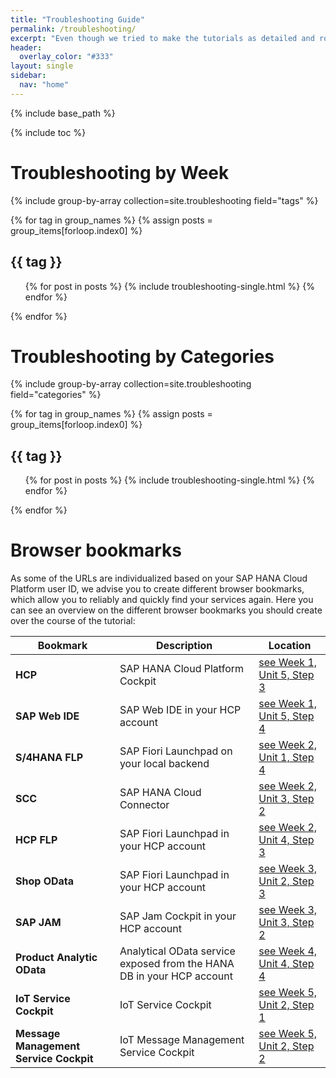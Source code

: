 ```yaml
---
title: "Troubleshooting Guide"
permalink: /troubleshooting/
excerpt: "Even though we tried to make the tutorials as detailed and robust as possible, you might run into issues from time to time. Therefore we have collected some troubleshooting tips that might help you in resolving these issues on your own. We will continuously update this troubleshooting guide. If you still get stuck or have additional questions, please feel free to reach out to us in the [discussion forums](https://open.sap.com/courses/hcp3a1/pinboard) of this openSAP course."
header:
  overlay_color: "#333"
layout: single
sidebar:
  nav: "home"
---
```

<a name="top"/>

{% include base_path %}

{% include toc %}


# Troubleshooting by Week

{% include group-by-array collection=site.troubleshooting field="tags" %}

{% for tag in group_names %}
  {% assign posts = group_items[forloop.index0] %}
  <h2 id="{{ tag | slugify }}" class="archive__subtitle">{{ tag }}</h2>
  <ul>
  {% for post in posts %}
    {% include troubleshooting-single.html %}
  {% endfor %}
  </ul>
{% endfor %}


# Troubleshooting by Categories

{% include group-by-array collection=site.troubleshooting field="categories" %}

{% for tag in group_names %}
  {% assign posts = group_items[forloop.index0] %}
  <h2 id="{{ category | slugify }}" class="archive__subtitle">{{ tag }}</h2>
  <ul>
  {% for post in posts %}
    {% include troubleshooting-single.html %}
  {% endfor %}
  </ul>
{% endfor %}


# Browser bookmarks

As some of the URLs are individualized based on your SAP HANA Cloud Platform user ID, we advise you to create different browser bookmarks, which allow you to reliably and quickly find your services again. Here you can see an overview on the different browser bookmarks you should create over the course of the tutorial:

| Bookmark            | Description | Location   |
|---------------------|-------------|------------|
| **HCP**             | SAP HANA Cloud Platform Cockpit | [see Week 1, Unit 5, Step 3]({{base_path}}/week-1/unit-5#step-3-prepare-sap-hana-cloud-platform-trial-account)
| **SAP Web IDE**     | SAP Web IDE in your HCP account | [see Week 1, Unit 5, Step 4]({{base_path}}/week-1/unit-5#step-4-prepare-sap-web-ide)
| **S/4HANA FLP**     | SAP Fiori Launchpad on your local backend | [see Week 2, Unit 1, Step 4]({{base_path}}/week-2/unit-1/#create-s4hana-flp-bookmark)
| **SCC**             | SAP HANA Cloud Connector | [see Week 2, Unit 3, Step 2]({{base_path}}/week-2/unit-3/#set-up-initial-configuration)
| **HCP FLP**         | SAP Fiori Launchpad in your HCP account | [see Week 2, Unit 4, Step 3]({{base_path}}/week-2/unit-4/#step-3-publish-the-launchpad-site)
| **Shop OData**         | SAP Fiori Launchpad in your HCP account | [see Week 3, Unit 2, Step 3]({{base_path}}/week-3/unit-2/#create-shop-odata-bookmark)
| **SAP JAM**         | SAP Jam Cockpit in your HCP account | [see Week 3, Unit 3, Step 2]({{base_path}}/week-3/unit-3/#create-jam-bookmark)
| **Product Analytic OData** | Analytical OData service exposed from the HANA DB in your HCP account | [see Week 4, Unit 4, Step 4]({{base_path}}/week-4/unit-4/#step-4-understanding-the-analytics-odata-service)
| **IoT Service Cockpit** | IoT Service Cockpit | [see Week 5, Unit 2, Step 1]({{base_path}}/week-5/unit-2#iot-service-cockpit-bookmark)
| **Message Management Service Cockpit** | IoT Message Management Service Cockpit | [see Week 5, Unit 2, Step 2]({{base_path}}/week-5/unit-2#message-management-service-cockpit-bookmark)

